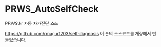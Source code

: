 # PRWS_AutoSelfCheck
PRWS.kr 자동 자가진단 소스

https://github.com/rmagur1203/self-diagnosis
이 분의 소스코드를 개량해서 만들었습니다.
